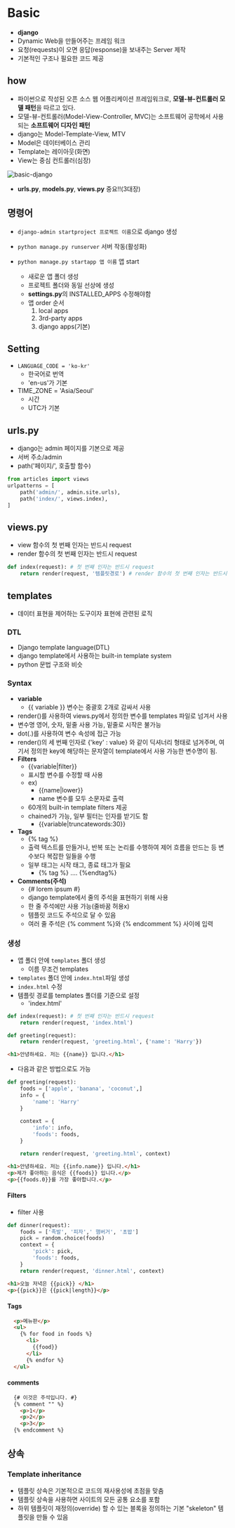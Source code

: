# Basic

* **django**
* Dynamic Web을 만들어주는 프레임 워크
* 요청(requests)이 오면 응답(response)을 보내주는 Server 제작
* 기본적인 구조나 필요한 코드 제공

## how

* 파이썬으로 작성된 오픈 소스 웹 어플리케이션 프레임워크로, **모델-뷰-컨트롤러 모델 패턴**을 따르고 있다.
* 모델-뷰-컨트롤러(Model-View-Controller, MVC)는 소프트웨어 공학에서 사용되는 **소프트웨어 디자인 패턴**
* django는 Model-Template-View, MTV
* Model은 데이터베이스 관리
* Template는 레이아웃(화면)
* View는 중심 컨트롤러(심장)

![basic-django](img/basic-django.png)

* **urls.py**, **models.py**, **views.py** 중요!!(3대장)

## 명령어

* `django-admin startproject 프로젝트 이름`으로 django 생성
* `python manage.py runserver` 서버 작동(활성화)

* `python manage.py startapp 앱 이름` 앱 start
  * 새로운 앱 폴더 생성
  * 프로젝트 폴더와 동일 선상에 생성
  * **settings.py**의 INSTALLED_APPS 수정해야함
  * 앱 order 순서
    1. local apps
    2. 3rd-party apps
    3. django apps(기본)

## Setting

* `LANGUAGE_CODE = 'ko-kr'`
  * 한국어로 번역
  * 'en-us'가 기본
* TIME_ZONE = 'Asia/Seoul'
  * 시간
  * UTC가 기본

## urls.py

* django는 admin 페이지를 기본으로 제공
* 서버 주소/admin
* path('페이지/', 호출할 함수)

```python
from articles import views
urlpatterns = [
    path('admin/', admin.site.urls),
    path('index/', views.index),
]
```



## views.py

* view 함수의 첫 번째 인자는 반드시 request
* render 함수의 첫 번째 인자는 반드시 request

```python
def index(request): # 첫 번째 인자는 반드시 request
    return render(request, '템플릿경로') # render 함수의 첫 번째 인자는 반드시 request
```



## templates

* 데이터 표현을 제어하는 도구이자 표현에 관련된 로직

### DTL

* Django template language(DTL)
* django template에서 사용하는 built-in template system
* python 문법 구조와 비슷

### Syntax

* **variable**
  * {{ variable }} 변수는 중괄호 2개로 감싸서 사용
* render()를 사용하여 views.py에서 정의한 변수를 templates 파일로 넘겨서 사용
* 변수명 영어, 숫자, 밑줄 사용 가능, 밑줄로 시작은 불가능
* dot(.)를 사용하여 변수 속성에 접근 가능
* render()의 세 번째 인자로 {'key' : value} 와 같이 딕셔너리 형태로 넘겨주며, 여기서 정의한 key에 해당하는 문자열이 template에서 사용 가능한 변수명이 됨.
* **Filters**
  * {{variable|filter}}
  * 표시할 변수를 수정할 때 사용
  * ex)
    * {{name|lower}}
    * name 변수를 모두 소문자로 출력
  * 60개의 built-in template filters 제공
  * chained가 가능, 일부 필터는 인자를 받기도 함
    * {{variable|truncatewords:30}}
* **Tags**
  * {% tag %}
  * 출력 텍스트를 만들거나, 반복 또는 논리를 수행하여 제어 흐름을 만드는 등  변수보다 복잡한 일들을 수행
  * 일부 태그는 시작 태그, 종료 태그가 필요
    * {% tag %} .... {%endtag%}
* **Comments(주석)**
  * {# lorem ipsum #}
  * django template에서 줄의 주석을 표현하기 위해 사용
  * 한 줄 주석에만 사용 가능(줄바꿈 허용x)
  * 템플릿 코드도 주석으로 달 수 있음
  * 여러 줄 주석은 {% comment %}와 {% endcomment %} 사이에 입력

### 생성

* 앱 폴더 안에 `templates` 폴더 생성
  * 이름 무조건 templates
* `templates` 폴더 안에 `index.html`파일 생성
* `index.html` 수정
* 템플릿 경로를 templates 폴더를 기준으로 설정
  * 'index.html'

```python
def index(request): # 첫 번째 인자는 반드시 request
    return render(request, 'index.html')
```

```python
def greeting(request):
    return render(request, 'greeting.html', {'name': 'Harry'})
```

```html
<h1>안녕하세요. 저는 {{name}} 입니다.</h1>
```

* 다음과 같은 방법으로도 가능

```python
def greeting(request):
    foods = ['apple', 'banana', 'coconut',]
    info = {
        'name': 'Harry'
    }
    
    context = {
        'info': info,
        'foods': foods,
    }

    return render(request, 'greeting.html', context)
```

```html
<h1>안녕하세요. 저는 {{info.name}} 입니다.</h1>
<p>제가 좋아하는 음식은 {{foods}} 입니다.</p>
<p>{{foods.0}}를 가장 좋아합니다.</p>
```

#### Filters

* filter 사용

```python
def dinner(request):
    foods = ['족발', '피자',' 햄버거', '초밥']
    pick = random.choice(foods)
    context = {
        'pick': pick,
        'foods': foods,
    }
    return render(request, 'dinner.html', context)
```

```html
<h1>오늘 저녁은 {{pick}} </h1>
<p>{{pick}}은 {{pick|length}}</p>
```

#### Tags

```html
  <p>메뉴판</p>
  <ul>
    {% for food in foods %}
      <li>
        {{food}}
      </li>
      {% endfor %}
  </ul>
```

#### comments

```html
  {# 이것은 주석입니다. #}
  {% comment "" %}
    <p>1</p>
    <p>2</p>
    <p>3</p>
  {% endcomment %}
```



## 상속

### Template inheritance

* 템플릿 상속은 기본적으로 코드의 재사용성에 초점을 맞춤
* 템플릿 상속을 사용하면 사이트의 모든 공통 요소를 포함
* 하위 템플릿이 재정의(override) 할 수 있는 블록을 정의하는 기본 "skeleton" 템플릿을 만들 수 있음